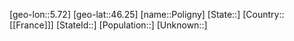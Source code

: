 ﻿---
location: [46.25,5.72]
type: City
tags:
- geo/City


SpocWebEntityId: 33430
isDeleted: false
confidential: public

---
[geo-lon::5.72]
[geo-lat::46.25]
[name::Poligny]
[State::]
[Country::[[France]]]
[StateId::]
[Population::]
[Unknown::]

